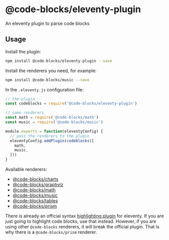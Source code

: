 # @code-blocks/eleventy-plugin

An eleventy plugin to parse code blocks

## Usage

Install the plugin:

```bash
npm install @code-blocks/eleventy-plugin --save
```

Install the renderers you need, for example:

```bash
npm install @code-blocks/music --save
```

In the `.eleventy.js` configuration file:

```js
// the plugin
const codeblocks = require('@code-blocks/eleventy-plugin')

// some renderers
const math = require('@code-blocks/math')
const music = require('@code-blocks/music')

module.exports = function(eleventyConfig) {
  // pass the renderers to the plugin
  eleventyConfig.addPlugin(codeblocks([
    math,
    music,
  ]))
}
```

Available renderers:

* [@code-blocks/charts](https://github.com/idris-maps/code-blocks/tree/master/packages/charts)
* [@code-blocks/graphviz](https://github.com/idris-maps/code-blocks/tree/master/packages/graphviz)
* [@code-blocks/math](https://github.com/idris-maps/code-blocks/tree/master/packages/math)
* [@code-blocks/music](https://github.com/idris-maps/code-blocks/tree/master/packages/music)
* [@code-blocks/tables](https://github.com/idris-maps/code-blocks/tree/master/packages/tables)
* [@code-blocks/prism](https://github.com/idris-maps/code-blocks/tree/master/packages/prism)

There is already an official syntax [highlighting plugin](https://www.11ty.dev/docs/plugins/syntaxhighlight/) for eleventy. If you are just going to highlight code blocks, use that instead. However, if you are using other `@code-blocks` renderers, it will break the official plugin. That is why there is a `@code-blocks/prism` renderer.
